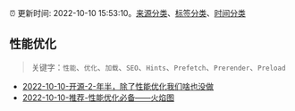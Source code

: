 :alarm_clock: 更新时间: 2022-10-10 15:53:10。[来源分类](../README.md)、[标签分类](../TAGS.md)、[时间分类](../TIMELINE.md)

## 性能优化


> 关键字：`性能`、`优化`、`加载`、`SEO`、`Hints`、`Prefetch`、`Prerender`、`Preload`



- [2022-10-10-开源-2-年半，除了性能优化我们啥也没做](https://toutiao.io/k/swk2aqc) 
- [2022-10-10-推荐-性能优化必备——火焰图](https://toutiao.io/k/azf7ub6) 
